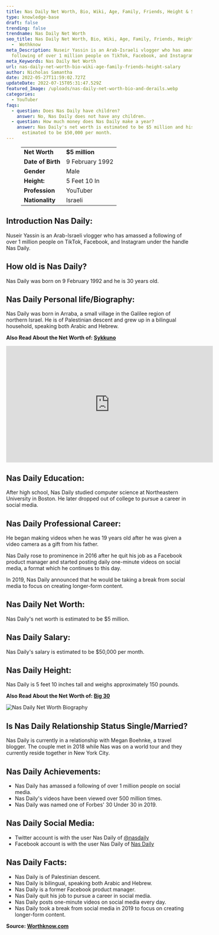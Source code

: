 ```yaml
---
title: Nas Daily Net Worth, Bio, Wiki, Age, Family, Friends, Height & Salary
type: knowledge-base
draft: false
trending: false
trendname: Nas Daily Net Worth
seo_title: Nas Daily Net Worth, Bio, Wiki, Age, Family, Friends, Height & Salary
  -  Wothknow
meta_Description: Nuseir Yassin is an Arab-Israeli vlogger who has amassed a
  following of over 1 million people on TikTok, Facebook, and Instagram .
meta_Keywords: Nas Daily Net Worth
url: nas-daily-net-worth-bio-wiki-age-family-friends-height-salary
author: Nicholas Samantha
date: 2022-05-27T11:59:02.727Z
updateDate: 2022-07-15T05:31:47.529Z
featured_Image: /uploads/nas-daily-net-worth-bio-and-derails.webp
categories:
  - YouTuber
faqs:
  - question: Does Nas Daily have children?
    answer: No, Nas Daily does not have any children.
  - question: How much money does Nas Daily make a year?
    answer: Nas Daily's net worth is estimated to be $5 million and his salary is
      estimated to be $50,000 per month.
---
```

<figure class="wp-block-table is-style-stripes">
  <table>
    <tbody>
      <tr>
        <td>
          <strong>Net Worth</strong>
        </td>
        <td>
          <strong>$5 million</strong>
        </td>
      </tr>
      <tr>
        <td>
          <strong>Date of Birth</strong>
        </td>
        <td>9 February 1992</td>
      </tr>
      <tr>
        <td>
          <strong>Gender</strong>
        </td>
        <td>Male</td>
      </tr>
      <tr>
        <td>
          <strong>Height:</strong>
        </td>
        <td>5 Feet 10 In</td>
      </tr>
      <tr>
        <td>
          <strong>Profession</strong>
        </td>
        <td>YouTuber</td>
      </tr>
      <tr>
        <td>
          <strong>Nationality</strong>
        </td>
        <td>Israeli</td>
      </tr>
    </tbody>
  </table>
</figure>

## **Introduction Nas Daily:**

Nuseir Yassin is an Arab-Israeli vlogger who has amassed a following of over 1 million people on TikTok, Facebook, and Instagram under the handle Nas Daily.

## **How old is Nas Daily?**

Nas Daily was born on 9 February 1992 and he is 30 years old.

## **Nas Daily Personal life/Biography:**

Nas Daily was born in Arraba, a small village in the Galilee region of northern Israel. He is of Palestinian descent and grew up in a bilingual household, speaking both Arabic and Hebrew.

**Also Read About the Net Worth of: <a href="https://worthknow.com/sykkuno-net-worth-bio-wiki-age-family-friends-height-salary/" target="_blank" rel="noopener">Sykkuno</a>**

<iframe width="560" height="315" src="https://www.youtube.com/embed/z0SBPguo-C0" title="YouTube video player" frameborder="0" allow="accelerometer; autoplay; clipboard-write; encrypted-media; gyroscope; picture-in-picture" allowfullscreen></iframe>

## **Nas Daily Education:**

After high school, Nas Daily studied computer science at Northeastern University in Boston. He later dropped out of college to pursue a career in social media.

## **Nas Daily Professional Career:**

He began making videos when he was 19 years old after he was given a video camera as a gift from his father.

Nas Daily rose to prominence in 2016 after he quit his job as a Facebook product manager and started posting daily one-minute videos on social media, a format which he continues to this day.

In 2019, Nas Daily announced that he would be taking a break from social media to focus on creating longer-form content.

## **Nas Daily Net Worth:**

Nas Daily's net worth is estimated to be $5 million.

## **Nas Daily Salary:**

Nas Daily's salary is estimated to be $50,000 per month.

## **Nas Daily Height:**

Nas Daily is 5 feet 10 inches tall and weighs approximately 150 pounds.

**Also Read About the Net Worth of: <a href="https://worthknow.com/big-30-net-worth-bio-wiki-age-family-friends-height-salary/" target="_blank" rel="noopener">Big 30</a>**

![Nas Daily Net Worth Biography](/uploads/nas-daily-net-worth-.webp)

## **Is Nas Daily Relationship Status Single/Married?**

Nas Daily is currently in a relationship with Megan Boehnke, a travel blogger. The couple met in 2018 while Nas was on a world tour and they currently reside together in New York City.

## **Nas Daily Achievements:**

* Nas Daily has amassed a following of over 1 million people on social media.
* Nas Daily's videos have been viewed over 500 million times.
* Nas Daily was named one of Forbes' 30 Under 30 in 2019.

## **Nas Daily Social Media:**

* Twitter account is with the user Nas Daily of <a href="https://twitter.com/nasdaily" target="_blank" rel="nofollow" rel="noopener">@nasdaily</a>
* Facebook account is with the user Nas Daily of <a href="https://web.facebook.com/nasdaily" target="_blank" rel="nofollow" rel="noopener">Nas Daily </a>

## **Nas Daily Facts:**

* Nas Daily is of Palestinian descent.
* Nas Daily is bilingual, speaking both Arabic and Hebrew.
* Nas Daily is a former Facebook product manager.
* Nas Daily quit his job to pursue a career in social media.
* Nas Daily posts one-minute videos on social media every day.
* Nas Daily took a break from social media in 2019 to focus on creating longer-form content.

**Source: <a href="https://worthknow.com/" target="_blank" rel="noopener">Worthknow.com</a>**